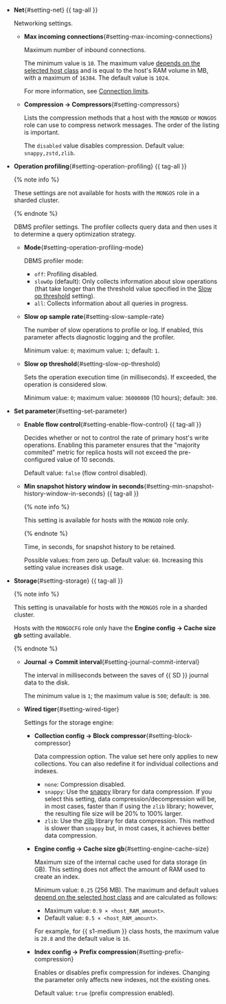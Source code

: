 

- **Net**{#setting-net} {{ tag-all }}

  Networking settings.

  - **Max incoming connections**{#setting-max-incoming-connections}

    Maximum number of inbound connections.

    The minimum value is `10`. The maximum value [depends on the selected host class](#settings-instance-dependent) and is equal to the host's RAM volume in MB, with a maximum of `16384`. The default value is `1024`.

    For more information, see [Connection limits](../../storedoc/operations/connect/index.md#connection-limits).

  - **Compression → Compressors**{#setting-compressors}

    Lists the compression methods that a host with the `MONGOD` or `MONGOS` role can use to compress network messages. The order of the listing is important.

    The `disabled` value disables compression. Default value: `snappy,zstd,zlib`.


- **Operation profiling**{#setting-operation-profiling} {{ tag-all }}

  {% note info %}

  These settings are not available for hosts with the `MONGOS` role in a sharded cluster.

  {% endnote %}

  DBMS profiler settings. The profiler collects query data and then uses it to determine a query optimization strategy.

  - **Mode**{#setting-operation-profiling-mode}
  
    DBMS profiler mode:

    - `off`: Profiling disabled.
    - `slowOp` (default): Only collects information about slow operations (that take longer than the threshold value specified in the [Slow op threshold](#setting-slow-op-threshold) setting).
    - `all`: Collects information about all queries in progress.


  - **Slow op sample rate**{#setting-slow-sample-rate}

    The number of slow operations to profile or log. If enabled, this parameter affects diagnostic logging and the profiler.

    Minimum value: `0`; maximum value: `1`; default: `1`.


  - **Slow op threshold**{#setting-slow-op-threshold}
  
    Sets the operation execution time (in milliseconds). If exceeded, the operation is considered slow.

    Minimum value: `0`; maximum value: `36000000` (10 hours); default: `300`.



- **Set parameter**{#setting-set-parameter}

  - **Enable flow control**{#setting-enable-flow-control} {{ tag-all }}

    Decides whether or not to control the rate of primary host's write operations. Enabling this parameter ensures that the "majority commited" metric for replica hosts will not exceed the pre-configured value of 10 seconds.

    Default value: `false` (flow control disabled).


  - **Min snapshot history window in seconds**{#setting-min-snapshot-history-window-in-seconds} {{ tag-all }}

    {% note info %}

    This setting is available for hosts with the `MONGOD` role only.

    {% endnote %}

    Time, in seconds, for snapshot history to be retained.

    Possible values: from zero up. Default value: `60`. Increasing this setting value increases disk usage.


- **Storage**{#setting-storage} {{ tag-all }}

  {% note info %}

  This setting is unavailable for hosts with the `MONGOS` role in a sharded cluster.

  Hosts with the `MONGOCFG` role only have the **Engine config → Cache size gb** setting available.

  {% endnote %}


  - **Journal → Commit interval**{#setting-journal-commit-interval}
  
    The interval in milliseconds between the saves of {{ SD }} journal data to the disk.

    The minimum value is `1`; the maximum value is `500`; default: is `300`.


  - **Wired tiger**{#setting-wired-tiger}
  
    Settings for the storage engine:
    
    - **Collection config → Block compressor**{#setting-block-compressor}
    
      Data compression option. The value set here only applies to new collections. You can also redefine it for individual collections and indexes.

      - `none`: Compression disabled.
      - `snappy`: Use the [snappy](https://google.github.io/snappy/) library for data compression. If you select this setting, data compression/decompression will be, in most cases, faster than if using the `zlib` library; however, the resulting file size will be 20% to 100% larger.
      - `zlib`: Use the [zlib](http://www.zlib.net/) library for data compression. This method is slower than `snappy` but, in most cases, it achieves better data compression.


    - **Engine config → Cache size gb**{#setting-engine-cache-size}

      Maximum size of the internal cache used for data storage (in GB). This setting does not affect the amount of RAM used to create an index.

      Minimum value: `0.25` (256 MB). The maximum and default values [depend on the selected host class](#settings-instance-dependent) and are calculated as follows:

      - Maximum value: `0.9 × <host_RAM_amount>`.
      - Default value: `0.5 × <host_RAM_amount>`.

      For example, for {{ s1-medium }} class hosts, the maximum value is `28.8` and the default value is `16`.


    - **Index config → Prefix compression**{#setting-prefix-compression}

      Enables or disables prefix compression for indexes. Changing the parameter only affects new indexes, not the existing ones.

      Default value: `true` (prefix compression enabled).

